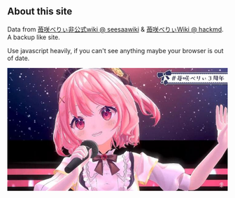 ﻿## About this site
Data from [苺咲べりぃ非公式wiki @ seesaawiki](https://seesaawiki.jp/maisakiberry/) & [苺咲べりぃWiki @ hackmd](https://hackmd.io/@MaisakiBerry).  
A backup like site.

Use javascript heavily, if you can't see anything maybe your browser is out of date.

![picture](/img/main/top.jpg)